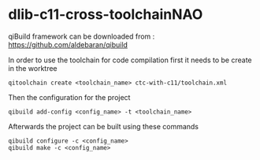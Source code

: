 # dlib-c11-cross-toolchainNAO

qiBuild framework can be downloaded from : https://github.com/aldebaran/qibuild

In order to use the toolchain for code compilation first it needs to be create in the worktree

    qitoolchain create <toolchain_name> ctc-with-c11/toolchain.xml

Then the configuration for the project

    qibuild add-config <config_name> -t <toolchain_name>

Afterwards the project can be built using these commands

    qibuild configure -c <config_name>
    qibuild make -c <config_name>



